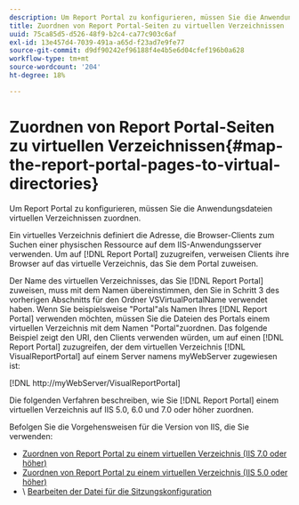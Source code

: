 ```yaml
---
description: Um Report Portal zu konfigurieren, müssen Sie die Anwendungsdateien virtuellen Verzeichnissen zuordnen.
title: Zuordnen von Report Portal-Seiten zu virtuellen Verzeichnissen
uuid: 75ca85d5-d526-48f9-b2c4-ca77c903c6af
exl-id: 13e457d4-7039-491a-a65d-f23ad7e9fe77
source-git-commit: d9df90242ef96188f4e4b5e6d04cfef196b0a628
workflow-type: tm+mt
source-wordcount: '204'
ht-degree: 18%

---
```


# Zuordnen von Report Portal-Seiten zu virtuellen Verzeichnissen{#map-the-report-portal-pages-to-virtual-directories}

Um Report Portal zu konfigurieren, müssen Sie die Anwendungsdateien virtuellen Verzeichnissen zuordnen.

Ein virtuelles Verzeichnis definiert die Adresse, die Browser-Clients zum Suchen einer physischen Ressource auf dem IIS-Anwendungsserver verwenden. Um auf [!DNL Report Portal] zuzugreifen, verweisen Clients ihre Browser auf das virtuelle Verzeichnis, das Sie dem Portal zuweisen.

Der Name des virtuellen Verzeichnisses, das Sie [!DNL Report Portal] zuweisen, muss mit dem Namen übereinstimmen, den Sie in Schritt 3 des vorherigen Abschnitts für den Ordner VSVirtualPortalName verwendet haben. Wenn Sie beispielsweise &quot;Portal&quot;als Namen Ihres [!DNL Report Portal] verwenden möchten, müssen Sie die Dateien des Portals einem virtuellen Verzeichnis mit dem Namen &quot;Portal&quot;zuordnen. Das folgende Beispiel zeigt den URI, den Clients verwenden würden, um auf einen [!DNL Report Portal] zuzugreifen, der dem virtuellen Verzeichnis [!DNL VisualReportPortal] auf einem Server namens myWebServer zugewiesen ist:

[!DNL http://myWebServer/VisualReportPortal]

Die folgenden Verfahren beschreiben, wie Sie [!DNL Report Portal] einem virtuellen Verzeichnis auf IIS 5.0, 6.0 und 7.0 oder höher zuordnen.

Befolgen Sie die Vorgehensweisen für die Version von IIS, die Sie verwenden:

* [Zuordnen von Report Portal zu einem virtuellen Verzeichnis (IIS 7.0 oder höher)](../../../../home/c-rpt-oview/c-install-rpt-port/c-virtual-dir/c-map-rpt-port-vdir-7.md#concept-9fc9595bb83147238965be4832df0a08)
* [Zuordnen von Report Portal zu einem virtuellen Verzeichnis (IIS 5.0 oder höher)](../../../../home/c-rpt-oview/c-install-rpt-port/c-virtual-dir/c-map-rpt-port-vdir-5.md#concept-402cb33c50d640e480098517140ffc74)
* \ [Bearbeiten der Datei für die Sitzungskonfiguration](../../../../home/c-rpt-oview/c-install-rpt-port/t-edit-sess-config-file.md#task-cf11c3a780bd4936afd3f64a6b30afc7)
